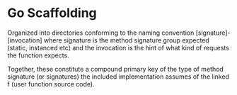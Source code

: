 # Go Scaffolding

Organized into directories conforming to the naming convention 
[signature]-[invocation] where signature is the method signature group expected
(static, instanced etc) and the invocation is the hint of what kind of requests
the function expects.

Together, these constitute a compound primary key of the type of method
signature (or signatures) the included implementation assumes of the linked f
(user function source code).
